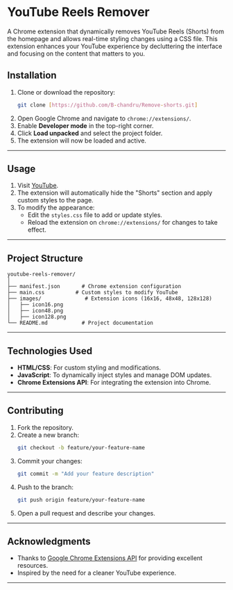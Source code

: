 # **YouTube Reels Remover**

A Chrome extension that dynamically removes YouTube Reels (Shorts) from the homepage and allows real-time styling changes using a CSS file. This extension enhances your YouTube experience by decluttering the interface and focusing on the content that matters to you.

## **Installation**
1. Clone or download the repository:
   ```bash
   git clone [https://github.com/B-chandru/Remove-shorts.git]
   ```
2. Open Google Chrome and navigate to `chrome://extensions/`.
3. Enable **Developer mode** in the top-right corner.
4. Click **Load unpacked** and select the project folder.
5. The extension will now be loaded and active.

---

## **Usage**
1. Visit [YouTube](https://www.youtube.com/).
2. The extension will automatically hide the "Shorts" section and apply custom styles to the page.
3. To modify the appearance:
   - Edit the `styles.css` file to add or update styles.
   - Reload the extension on `chrome://extensions/` for changes to take effect.

---

## **Project Structure**
```
youtube-reels-remover/
│
├── manifest.json       # Chrome extension configuration
├── main.css          # Custom styles to modify YouTube
├── images/              # Extension icons (16x16, 48x48, 128x128)
│   ├── icon16.png
│   ├── icon48.png
│   ├── icon128.png
└── README.md           # Project documentation
```

---

## **Technologies Used**
- **HTML/CSS**: For custom styling and modifications.
- **JavaScript**: To dynamically inject styles and manage DOM updates.
- **Chrome Extensions API**: For integrating the extension into Chrome.

---

## **Contributing**
1. Fork the repository.
2. Create a new branch:
   ```bash
   git checkout -b feature/your-feature-name
   ```
3. Commit your changes:
   ```bash
   git commit -m "Add your feature description"
   ```
4. Push to the branch:
   ```bash
   git push origin feature/your-feature-name
   ```
5. Open a pull request and describe your changes.

---

## **Acknowledgments**
- Thanks to [Google Chrome Extensions API](https://developer.chrome.com/docs/extensions/) for providing excellent resources.
- Inspired by the need for a cleaner YouTube experience.

---
